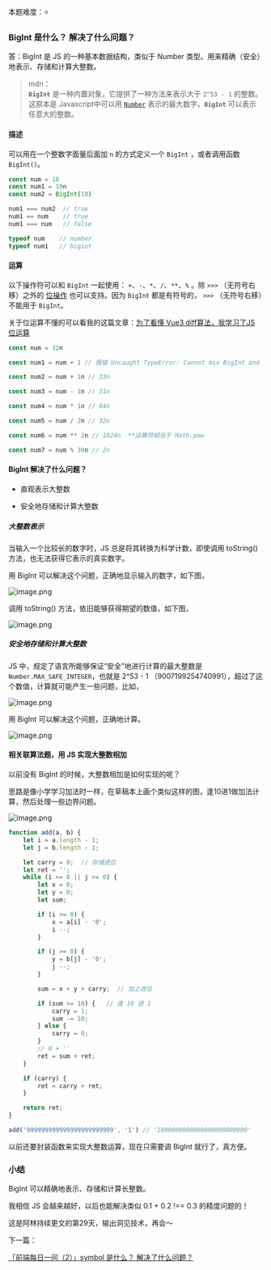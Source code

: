 本题难度：⭐

### BigInt 是什么？ 解决了什么问题？
答：BigInt 是 JS 的一种基本数据结构，类似于 Number 类型。用来精确（安全）地表示、存储和计算大整数。

> mdn：\
>**`BigInt`** 是一种内置对象，它提供了一种方法来表示大于 `2^53 - 1` 的整数。这原本是 Javascript中可以用 [`Number`](https://developer.mozilla.org/zh-CN/docs/Web/JavaScript/Reference/Global_Objects/Number) 表示的最大数字。**`BigInt`** 可以表示任意大的整数。

#### 描述

可以用在一个整数字面量后面加 `n` 的方式定义一个 `BigInt` ，或者调用函数`BigInt()`。
```js
const num = 10
const num1 = 10n
const num2 = BigInt(10)

num1 === num2  // true
num1 == num    // true
num1 === num   // false

typeof num    // number
typeof num1   // bigint
```
#### 运算

以下操作符可以和 `BigInt` 一起使用： `+`、`-`、`*`、`/`、`**`、`%` 。除 `>>>` （无符号右移）之外的 [位操作](https://developer.mozilla.org/en-US/docs/Web/JavaScript/Reference/Operators/Bitwise_Operators) 也可以支持。因为 `BigInt` 都是有符号的， `>>>` （无符号右移）不能用于 `BigInt`。

关于位运算不懂的可以看我的这篇文章：[为了看懂 Vue3 diff算法，我学习了JS 位运算](https://juejin.cn/post/7065849869927677965)
```js
const num = 32n

const num1 = num + 1 // 报错 Uncaught TypeError: Cannot mix BigInt and other types, use explicit conversions

const num2 = num + 1n // 33n

const num3 = num - 1n // 31n

const num4 = num * 1n // 64n

const num5 = num / 2n // 32n

const num6 = num ** 2n // 1024n  **运算符相当于 Math.pow

const num7 = num % 30n // 2n
```

#### BigInt 解决了什么问题？
- 直观表示大整数

- 安全地存储和计算大整数

##### 大整数表示

当输入一个比较长的数字时，JS 总是将其转换为科学计数，即使调用 toString() 方法，也无法获得它表示的真实数字。

用 BigInt 可以解决这个问题，正确地显示输入的数字，如下图，

![image.png](https://p9-juejin.byteimg.com/tos-cn-i-k3u1fbpfcp/d64957b7a27c4e17b736f5f7450005ca~tplv-k3u1fbpfcp-watermark.image?)

调用 toString() 方法，依旧能够获得期望的数值，如下图，

![image.png](https://p1-juejin.byteimg.com/tos-cn-i-k3u1fbpfcp/36c29ab603ed4560a0ce44e9ff9b4116~tplv-k3u1fbpfcp-watermark.image?)

##### 安全地存储和计算大整数

JS 中，规定了语言所能够保证“安全”地进行计算的最大整数是`Number.MAX_SAFE_INTEGER`，也就是 2^53 - 1 （9007199254740991），超过了这个数值，计算就可能产生一些问题，比如，

![image.png](https://p9-juejin.byteimg.com/tos-cn-i-k3u1fbpfcp/2559395a750a439c8a3adc8ed715a6f2~tplv-k3u1fbpfcp-watermark.image?)

用 BigInt 可以解决这个问题，正确地计算。

![image.png](https://p9-juejin.byteimg.com/tos-cn-i-k3u1fbpfcp/57bd4c0ea82940b7aff6334d7a0fa43a~tplv-k3u1fbpfcp-watermark.image?)

#### 相关联算法题，用 JS 实现大整数相加

以前没有 BigInt 的时候，大整数相加是如何实现的呢？

思路是像小学学习加法时一样，在草稿本上画个类似这样的图，逢10进1做加法计算，然后处理一些边界问题。


![image.png](https://p3-juejin.byteimg.com/tos-cn-i-k3u1fbpfcp/e6b3d92e849846b7ae8552a24a66964c~tplv-k3u1fbpfcp-watermark.image?)

```js
function add(a, b) {
    let i = a.length - 1;
    let j = b.length - 1;

    let carry = 0;  // 存储进位
    let ret = '';
    while (i >= 0 || j >= 0) {
        let x = 0;
        let y = 0;
        let sum;

        if (i >= 0) {
            x = a[i] - '0';
            i --;
        }

        if (j >= 0) {
            y = b[j] - '0';
            j --;
        }

        sum = x + y + carry;  // 加上进位

        if (sum >= 10) {   // 逢 10 进 1
            carry = 1;
            sum -= 10;
        } else {
            carry = 0;
        }
        // 0 + ''
        ret = sum + ret;
    }

    if (carry) {
        ret = carry + ret;
    }

    return ret;
}

add('999999999999999999999999', '1') // '1000000000000000000000000'
```
以前还要封装函数来实现大整数运算，现在只需要调 BigInt 就行了，真方便。

### 小结

BigInt 可以精确地表示、存储和计算长整数。

我相信 JS 会越来越好，以后也能解决类似 0.1 + 0.2 !== 0.3 的精度问题的！

这是阿林持续更文的第29天，输出洞见技术，再会～

下一篇：

[「前端每日一问（2）」symbol 是什么？ 解决了什么问题？](https://github.com/wlllyfor/question-everyday/blob/main/JS/2.symbol%20%E6%98%AF%E4%BB%80%E4%B9%88%EF%BC%9F%20%E8%A7%A3%E5%86%B3%E4%BA%86%E4%BB%80%E4%B9%88%E9%97%AE%E9%A2%98%EF%BC%9F.md)